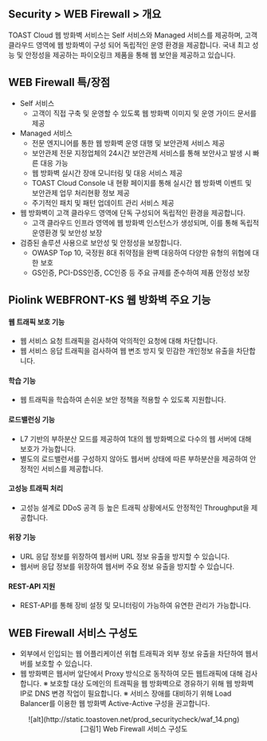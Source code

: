 ## Security > WEB Firewall > 개요

TOAST Cloud 웹 방화벽 서비스는 Self 서비스와 Managed 서비스를 제공하며, 고객 클라우드 영역에 웹 방화벽이 구성 되어 독립적인 운영 환경을 제공합니다. 국내 최고 성능 및 안정성을 제공하는 파이오링크 제품을 통해 웹 보안을 제공하고 있습니다.

## WEB Firewall 특/장점

* Self 서비스
    * 고객이 직접 구축 및 운영할 수 있도록 웹 방화벽 이미지 및 운영 가이드 문서를 제공
* Managed 서비스
    * 전문 엔지니어를 통한 웹 방화벽 운영 대행 및 보안관제 서비스 제공
    * 보안관제 전문 지정업체의 24시간 보안관제 서비스를 통해 보안사고 발생 시 빠른 대응 가능
    * 웹 방화벽 실시간 장애 모니터링 및 대응 서비스 제공
    * TOAST Cloud Console 내 현황 페이지를 통해 실시간 웹 방화벽 이벤트 및 보안관제 업무 처리현황 정보 제공
    * 주기적인 패치 및 패턴 업데이트 관리 서비스 제공
* 웹 방화벽이 고객 클라우드 영역에 단독 구성되어 독립적인 환경을 제공합니다.
    * 고객 클라우드 인프라 영역에 웹 방화벽 인스턴스가 생성되며, 이를 통해 독립적 운영환경 및 보안성 보장
* 검증된 솔루션 사용으로 보안성 및 안정성을 보장합니다.
    * OWASP Top 10, 국정원 8대 취약점을 완벽 대응하여 다양한 유형의 위협에 대한 보호
    * GS인증, PCI-DSS인증, CC인증 등 주요 규제를 준수하여 제품 안정성 보장

## Piolink WEBFRONT-KS 웹 방화벽 주요 기능

#### 웹 트래픽 보호 기능

* 웹 서비스 요청 트래픽을 검사하여 악의적인 요청에 대해 차단합니다.
* 웹 서비스 응답 트래픽을 검사하여 웹 변조 방지 및 민감한 개인정보 유출을 차단합니다.

#### 학습 기능

* 웹 트래픽을 학습하여 손쉬운 보안 정책을 적용할 수 있도록 지원합니다.

#### 로드밸런싱 기능

* L7 기반의 부하분산 모드를 제공하여 1대의 웹 방화벽으로 다수의 웹 서버에 대해 보호가 가능합니다.
* 별도의 로드밸런서를 구성하지 않아도 웹서버 상태에 따른 부하분산을 제공하여 안정적인 서비스를 제공합니다.

#### 고성능 트래픽 처리

* 고성능 설계로 DDoS 공격 등 높은 트래픽 상황에서도 안정적인 Throughput을 제공합니다.

#### 위장 기능

* URL 응답 정보를 위장하여 웹서버 URL 정보 유출을 방지할 수 있습니다.
* 웹서버 응답 정보를 위장하여 웹서버 주요 정보 유출을 방지할 수 있습니다.

#### REST-API 지원

* REST-API를 통해 장비 설정 및 모니터링이 가능하여 유연한 관리가 가능합니다.

## WEB Firewall 서비스 구성도

* 외부에서 인입되는 웹 어플리케이션 위협 트래픽과 외부 정보 유출을 차단하여 웹서버를 보호할 수 있습니다.
* 웹 방화벽은 웹서버 앞단에서 Proxy 방식으로 동작하여 모든 웹트래픽에 대해 검사합니다.
※ 보호할 대상 도메인의 트래픽을 웹 방화벽으로 경유하기 위해 웹 방화벽 IP로 DNS 변경 작업이 필요합니다.
※ 서비스 장애를 대비하기 위해 Load Balancer를 이용한 웹 방화벽 Active-Active 구성을 권고합니다.

<center>![alt](http://static.toastoven.net/prod_securitycheck/waf_14.png)</center>
<center>[그림1] Web Firewall 서비스 구성도</center>
